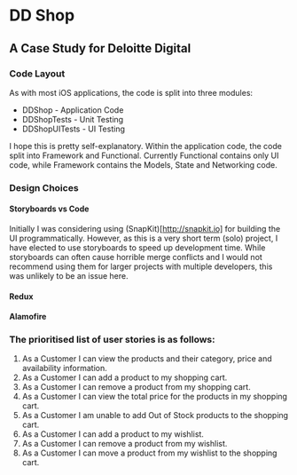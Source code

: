 # DD Shop
## A Case Study for Deloitte Digital

### Code Layout
As with most iOS applications, the code is split into three modules:
* DDShop - Application Code
* DDShopTests - Unit Testing
* DDShopUITests - UI Testing

I hope this is pretty self-explanatory.
Within the application code, the code split into Framework and Functional.
Currently Functional contains only UI code, while Framework contains the Models, State and Networking code.

### Design Choices

#### Storyboards vs Code
Initially I was considering using (SnapKit)[http://snapkit.io] for building the UI programmatically.
However, as this is a very short term (solo) project, I have elected to use storyboards to speed up development time.
While storyboards can often cause horrible merge conflicts and I would not recommend using them for larger projects with multiple developers, this was unlikely to be an issue here.

#### Redux

#### Alamofire

### The prioritised list of user stories is as follows: 
1. As a Customer I can view the products and their category, price and availability information. 
2. As a Customer I can add a product to my shopping cart.
3. As a Customer I can remove a product from my shopping cart.
4. As a Customer I can view the total price for the products in my shopping cart.
5. As a Customer I am unable to add Out of Stock  products to the shopping cart.
6. As a Customer I can add a product to my wishlist.
7. As a Customer I can remove a product from my wishlist.
8. As a Customer I can move a product from my wishlist to the shopping cart.
